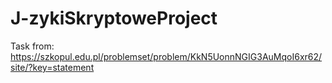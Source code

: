 # J-zykiSkryptoweProject

Task from:
  https://szkopul.edu.pl/problemset/problem/KkN5UonnNGIG3AuMqoI6xr62/site/?key=statement
